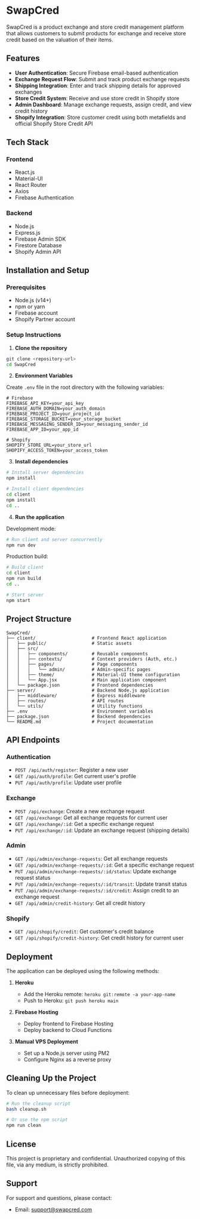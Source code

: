 # SwapCred

SwapCred is a product exchange and store credit management platform that allows customers to submit products for exchange and receive store credit based on the valuation of their items.

## Features

- **User Authentication**: Secure Firebase email-based authentication
- **Exchange Request Flow**: Submit and track product exchange requests
- **Shipping Integration**: Enter and track shipping details for approved exchanges
- **Store Credit System**: Receive and use store credit in Shopify store
- **Admin Dashboard**: Manage exchange requests, assign credit, and view credit history
- **Shopify Integration**: Store customer credit using both metafields and official Shopify Store Credit API

## Tech Stack

### Frontend
- React.js
- Material-UI
- React Router
- Axios
- Firebase Authentication

### Backend
- Node.js
- Express.js
- Firebase Admin SDK
- Firestore Database
- Shopify Admin API

## Installation and Setup

### Prerequisites
- Node.js (v14+)
- npm or yarn
- Firebase account
- Shopify Partner account

### Setup Instructions

1. **Clone the repository**

```bash
git clone <repository-url>
cd SwapCred
```

2. **Environment Variables**

Create `.env` file in the root directory with the following variables:

```
# Firebase
FIREBASE_API_KEY=your_api_key
FIREBASE_AUTH_DOMAIN=your_auth_domain
FIREBASE_PROJECT_ID=your_project_id
FIREBASE_STORAGE_BUCKET=your_storage_bucket
FIREBASE_MESSAGING_SENDER_ID=your_messaging_sender_id
FIREBASE_APP_ID=your_app_id

# Shopify
SHOPIFY_STORE_URL=your_store_url
SHOPIFY_ACCESS_TOKEN=your_access_token
```

3. **Install dependencies**

```bash
# Install server dependencies
npm install

# Install client dependencies
cd client
npm install
cd ..
```

4. **Run the application**

Development mode:
```bash
# Run client and server concurrently
npm run dev
```

Production build:
```bash
# Build client
cd client
npm run build
cd ..

# Start server
npm start
```

## Project Structure

```
SwapCred/
├── client/                     # Frontend React application
│   ├── public/                 # Static assets
│   ├── src/
│   │   ├── components/         # Reusable components
│   │   ├── contexts/           # Context providers (Auth, etc.)
│   │   ├── pages/              # Page components
│   │   │   └── admin/          # Admin-specific pages
│   │   ├── theme/              # Material-UI theme configuration
│   │   └── App.jsx             # Main application component
│   └── package.json            # Frontend dependencies
├── server/                     # Backend Node.js application
│   ├── middleware/             # Express middleware
│   ├── routes/                 # API routes
│   └── utils/                  # Utility functions
├── .env                        # Environment variables
├── package.json                # Backend dependencies
└── README.md                   # Project documentation
```

## API Endpoints

### Authentication
- `POST /api/auth/register`: Register a new user
- `GET /api/auth/profile`: Get current user's profile
- `PUT /api/auth/profile`: Update user profile

### Exchange
- `POST /api/exchange`: Create a new exchange request
- `GET /api/exchange`: Get all exchange requests for current user
- `GET /api/exchange/:id`: Get a specific exchange request
- `PUT /api/exchange/:id`: Update an exchange request (shipping details)

### Admin
- `GET /api/admin/exchange-requests`: Get all exchange requests
- `GET /api/admin/exchange-requests/:id`: Get a specific exchange request
- `PUT /api/admin/exchange-requests/:id/status`: Update exchange request status
- `PUT /api/admin/exchange-requests/:id/transit`: Update transit status
- `PUT /api/admin/exchange-requests/:id/credit`: Assign credit to an exchange request
- `GET /api/admin/credit-history`: Get all credit history

### Shopify
- `GET /api/shopify/credit`: Get customer's credit balance
- `GET /api/shopify/credit-history`: Get credit history for current user

## Deployment

The application can be deployed using the following methods:

1. **Heroku**
   - Add the Heroku remote: `heroku git:remote -a your-app-name`
   - Push to Heroku: `git push heroku main`

2. **Firebase Hosting**
   - Deploy frontend to Firebase Hosting
   - Deploy backend to Cloud Functions

3. **Manual VPS Deployment**
   - Set up a Node.js server using PM2
   - Configure Nginx as a reverse proxy

## Cleaning Up the Project

To clean up unnecessary files before deployment:

```bash
# Run the cleanup script
bash cleanup.sh

# Or use the npm script
npm run clean
```

## License

This project is proprietary and confidential. Unauthorized copying of this file, via any medium, is strictly prohibited.

## Support

For support and questions, please contact:
- Email: support@swapcred.com 